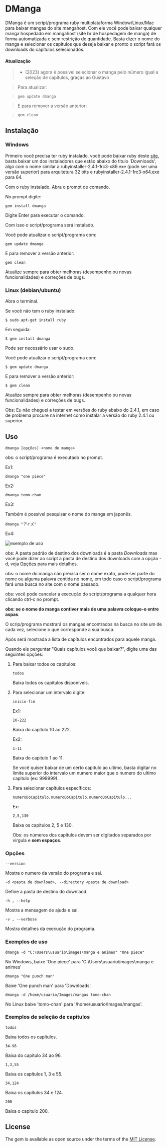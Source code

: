 # DManga

DManga é um script/programa ruby multiplataforma Window/Linux/Mac
para baixar mangas do site mangahost. Com ele você pode baixar
qualquer manga hospedado em mangahost (site br de hospedagem de
manga) de forma automatizada e sem restrição de quantidade. Basta
dizer o nome do manga e selecionar os capítulos que deseja baixar
e pronto o script fará os downloads do capítulos selecionados.

#### Atualização

> - (2023) agora é possível selecionar o manga pelo número igual a seleção de capítulos, graças ao Gustavo
<!-- > **Se acontecer qualquer erro atualize o script/programa (esse erro provalvemente já foi corrigido)**.   -->

> Para atualizar:

> `gem update dmanga`

> E para remover a versão anterior:

> `gem clean`

## Instalação

### Windows
Primeiro você precisa ter ruby instalado, você pode baixar ruby
deste [site](https://github.com/oneclick/rubyinstaller2/releases),
basta baixar um dos instaladores que estão abaixo do titulo 'Downloads',
algo com o nome similar a rubyinstaller-2.4.1-1rc3-x86.exe (pode ser uma
versão superior) para arquitetura 32 bits e rubyinstaller-2.4.1-1rc3-x64.exe para 64.

Com o ruby instalado. Abra o prompt de comando.

No prompt digite:

`gem install dmanga`

Digite Enter para executar o comando.

Com isso o script/programa será instalado.

Você pode atualizar o script/programa com:

`gem update dmanga`

E para remover a versão anterior:

`gem clean`

Atualize sempre para obter melhoras (desempenho ou novas funcionalidades) e correções de bugs.

### Linux (debian/ubuntu)
Abra o terminal.

Se você não tem o ruby instalado:

`$ sudo apt-get install ruby`

Em seguida:

`$ gem install dmanga`

Pode ser necessário usar o sudo.

Você pode atualizar o script/programa com:

`$ gem update dmanga`

E para remover a versão anterior:

`$ gem clean`

Atualize sempre para obter melhoras (desempenho ou novas funcionalidades) e correções de bugs.

Obs: Eu não cheguei a testar em versões do ruby abaixo do 2.4.1,
em caso de problema procure na internet como instalar a versão do
ruby 2.4.1 ou superior.

## Uso

`dmanga [opções] <nome do manga>`

obs: o script/programa é executado no prompt.

Ex1:

`dmanga "one piece"`

Ex2:

`dmanga tomo-chan`

Ex3:

Também é possível pesquisar o nome do manga em japonês.

`dmanga "アイズ"`

Ex4:
<!--![exemplo de uso](https://github.com/david-endrew/somethings/blob/master/uso_exemplo.gif)-->
![exemplo de uso](https://github.com/dkeas/somethings/blob/master/uso_exemplo.gif)

obs: A pasta padrão de destino dos downloads é a pasta *Downloads* mas
você pode dizer ao script a pasta de destino dos downloads com a
opção -d, veja [Opções](#opções) para mais detalhes.

obs: o nome do manga não precisa ser o nome exato, pode ser parte do
nome ou alguma palavra contida no nome, em todo caso o script/programa
fará uma busca no site com o nome passado.

obs: você pode cancelar a execução do script/programa a qualquer hora
clicando ctrl-c no prompt.

**obs: se o nome do manga contiver mais de uma palavra coloque-o
entre aspas**.

O scrip/programa mostrará os mangas encontrados na busca no site
um de cada vez, selecione o que corresponde a sua busca.

Após será mostrada a lista de capítulos encontrados para aquele manga.

Quando ele perguntar "Quais capítulos você que baixar?", digite
uma das seguintes opções:

1. Para baixar todos os capítulos:

    `todos`

    Baixa todos os capítulos disponíveis.

2. Para selecionar um intervalo digite:

    `inicio-fim`

    Ex1:

    `10-222`

    Baixa do capitulo 10 ao 222.

    Ex2:

    `1-11`

    Baixa do capitulo 1 ao 11.

    Se você quiser baixar de um certo capitulo ao ultimo, basta digitar
    no limite superior do intervalo um numero maior que o numero do
    ultimo capitulo (ex: 999999).

3. Para selecionar capítulos específicos:

    `numeroDoCapitulo,numeroDoCapitulo,numeroDoCapitulo...`

    Ex:

    `2,5,130`

    Baixa os capítulos 2, 5 e 130.

    Obs: os números dos capítulos devem ser digitados separados por
    virgula e **sem espaços**.

### Opções

`--version`

Mostra o numero da versão do programa e sai.

`-d <pasta de download>, --directory <pasta de download>`

Define a pasta de destino do downlaod.

`-h , --help`

Mostra a mensagem de ajuda e sai.

`-v , --verbose`

Mostra detalhes da execução do programa.

### Exemplos de uso

`dmanga -d "C:\Users\usuario\images\manga e animes" "One piece"`

No Windows, baixe 'One piece' para 'C:\Users\usuario\images\manga e animes'

`dmanga "One punch man"`

Baixe 'One punch man' para 'Downloads'.

`dmanga -d /home/usuario/Images/mangas tomo-chan`

No Linux baixe 'tomo-chan' para '/home/usuario/Images/mangas'.

### Exemplos de seleção de capítulos

`todos`

Baixa todos os capítulos.

`34-96`

Baixa do capitulo 34 ao 96.

`1,3,55`

Baixa os capítulos 1, 3 e 55.

`34,124`

Baixa os capítulos 34 e 124.

`200`

Baixa o capitulo 200.

## License

The gem is available as open source under the terms of the [MIT License](http://opensource.org/licenses/MIT).

